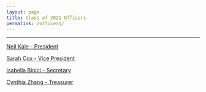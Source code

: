 ```yaml
---
layout: page
title: Class of 2021 Officers
permalink: /officers/
---
```

---

[Neil Kale - President](/officer/neil-kale)

[Sarah Cox - Vice President](/officer/sarah-cox)

[Isabella Binici - Secretary](/officer/isabella-binici)

[Cynthia Zhang - Treasurer](/officer/cynthia-zhang)
